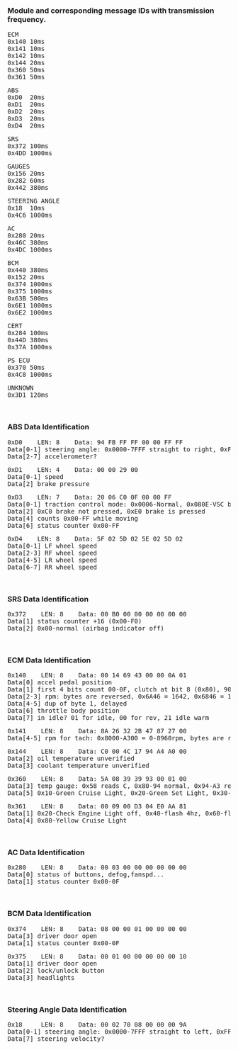 ### Module and corresponding message IDs with transmission frequency.

<pre>
ECM
0x140 10ms
0x141 10ms
0x142 10ms
0x144 20ms
0x360 50ms
0x361 50ms
</pre>

<pre>
ABS
0xD0  20ms
0xD1  20ms
0xD2  20ms
0xD3  20ms
0xD4  20ms
</pre>

<pre>
SRS
0x372 100ms
0x4DD 1000ms
</pre>

<pre>
GAUGES
0x156 20ms
0x282 60ms
0x442 380ms
</pre>

<pre>
STEERING ANGLE
0x18  10ms
0x4C6 1000ms
</pre>

<pre>
AC
0x280 20ms
0x46C 380ms
0x4DC 1000ms
</pre>

<pre>
BCM
0x440 380ms
0x152 20ms
0x374 1000ms
0x375 1000ms
0x63B 500ms
0x6E1 1000ms
0x6E2 1000ms
</pre>

<pre>
CERT
0x284 100ms
0x44D 380ms
0x37A 1000ms
</pre>

<pre>
PS ECU
0x370 50ms
0x4C8 1000ms
</pre>

<pre>
UNKNOWN
0x3D1 120ms
</pre>

<br>

### ABS Data Identification

<pre>
0xD0    LEN: 8    Data: 94 FB FF FF 00 00 FF FF
Data[0-1] steering angle: 0x0000-7FFF straight to right, 0xFFFF-8000 straight to left
Data[2-7] accelerometer?
</pre>

<pre>
0xD1    LEN: 4    Data: 00 00 29 00
Data[0-1] speed
Data[2] brake pressure
</pre>

<pre>
0xD3    LEN: 7    Data: 20 06 C0 0F 00 00 FF
Data[0-1] traction control mode: 0x0006-Normal, 0x080E-VSC button pushed, 0x2006-TC button pushed, 0x200E-TC button held
Data[2] 0xC0 brake not pressed, 0xE0 brake is pressed
Data[4] counts 0x00-FF while moving
Data[6] status counter 0x00-FF
</pre>

<pre>
0xD4  	LEN: 8    Data: 5F 02 5D 02 5E 02 5D 02
Data[0-1] LF wheel speed
Data[2-3] RF wheel speed
Data[4-5] LR wheel speed
Data[6-7] RR wheel speed
</pre>

<br>

### SRS Data Identification

<pre>
0x372    LEN: 8    Data: 00 B0 00 00 00 00 00 00
Data[1] status counter +16 (0x00-F0)
Data[2] 0x00-normal (airbag indicator off)
</pre>

<br>

### ECM Data Identification

<pre>
0x140    LEN: 8    Data: 00 14 69 43 00 00 0A 01
Data[0] accel pedal position
Data[1] first 4 bits count 00-0F, clutch at bit 8 (0x80), 90, 10, 00 seen
Data[2-3] rpm: bytes are reversed, 0x6A46 = 1642, 0x6846 = 1640 masking off 0x4000 (bit 14 goes high when accel pedal is 0 🤷‍♂️)
Data[4-5] dup of byte 1, delayed
Data[6] throttle body position
Data[7] in idle? 01 for idle, 00 for rev, 21 idle warm
</pre>

<pre>
0x141    LEN: 8    Data: 8A 26 32 2B 47 87 27 00
Data[4-5] rpm for tach: 0x8000-A300 = 0-8960rpm, bytes are reversed [5]-msb
</pre>

<pre>
0x144    LEN: 8    Data: C0 00 4C 17 94 A4 A0 00
Data[2] oil temperature unverified
Data[3] coolant temperature unverified
</pre>

<pre>
0x360    LEN: 8    Data: 5A 08 39 39 93 00 01 00
Data[3] temp gauge: 0x58 reads C, 0x80-94 normal, 0x94-A3 reads to H
Data[5] 0x10-Green Cruise Light, 0x20-Green Set Light, 0x30-Green Set & Cruise Lights.
</pre>

<pre>
0x361    LEN: 8    Data: 00 09 00 D3 04 E0 AA 81
Data[1] 0x20-Check Engine Light off, 0x40-flash 4hz, 0x60-flash 0.5hz, 0x80-flash 1hz, 0xA0 flash 2hz
Data[4] 0x80-Yellow Cruise Light
</pre>

<br>

### AC Data Identification

<pre>
0x280  	 LEN: 8    Data: 00 03 00 00 00 00 00 00
Data[0] status of buttons, defog,fanspd...
Data[1] status counter 0x00-0F
</pre>

<br>

### BCM Data Identification

<pre>
0x374    LEN: 8    Data: 08 00 00 01 00 00 00 00
Data[3] driver door open
Data[1] status counter 0x00-0F
</pre>

<pre>
0x375    LEN: 8    Data: 00 01 00 00 00 00 00 10
Data[1] driver door open
Data[2] lock/unlock button
Data[3] headlights
</pre>

<br>

### Steering Angle Data Identification

<pre>
0x18     LEN: 8    Data: 00 02 70 08 00 00 00 9A
Data[0-1] steering angle: 0x0000-7FFF straight to left, 0xFFFF-8000 straight to right
Data[7] steering velocity?
</pre>
